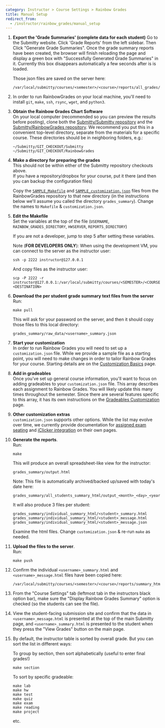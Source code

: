 ```yaml
---
category: Instructor > Course Settings > Rainbow Grades
title: Manual Setup
redirect_from:
  - /instructor/rainbow_grades/manual_setup
---
```


1. **Export the 'Grade Summaries' (complete data for each student)**
   Go to the Submitty website.  Click 'Grade Reports' from the left sidebar.
   Then Click "Generate Grade
   Summaries".  Once the grade summary reports have been created, the
   browser will finish reloading the page and display a green box with
   "Successfully Generated Grade Summaries" in it. Currently this box
   disappears automatically a few seconds after is is loaded.

   Those json files are saved on the server here:   

   ```
   /var/local/submitty/courses/<semester>/<course>/reports/all_grades/<username>_summary.json
   ```


2. In order to run RainbowGrades on your local machine, you'll need
   to install `git`, `make`, `ssh`, `rsync`, `wget`, and `python3`.



3. **Obtain the Rainbow Grades Chart Software**  
   On your local computer (recommended so you can preview the results
   before posting), clone both the 
   [Submitty/Submitty repository](https://github.com/Submitty/Submitty/tree/master/)
   and the
   [Submitty/RainbowGrades repository](https://github.com/Submitty/RainbowGrades/tree/main/).
   We recommend you put this in a convenient top-level directory,
   separate from the materials for a specific course.  These directories should be in neighboring folders, e.g.:

   ```
   ~/Submitty/GIT_CHECKOUT/Submitty
   ~/Submitty/GIT_CHECKOUT/RainbowGrades
   ```


4. **Make a directory for preparing the grades**  
   This should not be within either of the Submitty repository checkouts above.  
   If you have a repository/dropbox for your course, put it there (and
   then you can backup the configuration files)

   Copy the [`SAMPLE_Makefile`][SAMPLE_Makefile] and
   [`SAMPLE_customization.json`][SAMPLE_customization.json] files from the RainbowGrades repository
   to that new directory (in the instructions below we'll assume you
   called the directory `grades_summary`).  Change the names to
   `Makefile` & `customization.json`.


4. **Edit the Makefile**  
   Set the variables at the top of the file
   (`USERNAME`, `RAINBOW_GRADES_DIRECTORY`, `HWSERVER`, `REPORTS_DIRECTORY`)

   If you are not a developer, jump to step 5 after setting these variables.

   Note (**FOR DEVELOPERS ONLY**):  When using the development VM, you can connect to the server as the instructor user:

   ```
   ssh -p 2222 instructor@127.0.0.1
   ```

   And copy files as the instructor user:

   ```
   scp -P 2222 -r instructor@127.0.0.1:/var/local/submitty/courses/<SEMESTER>/<COURSE>/<ETC>  <DESTINATION>
   ```


5. **Download the per student grade summary text files from the server**     
   Run:

   ```
   make pull
   ``` 

   This will ask for your password on the server, and then it should
   copy those files to this local directory:

   ```
   grades_summary/raw_data/<username>_summary.json
   ```


6. **Start your customization**  
   In order to run Rainbow Grades you will need to set up a `customization.json` file. While we
   provide a sample file as a starting point, you will need to make changes in order to tailor
   Rainbow Grades for your course. Starting details are on the [Customization Basics](/instructor/rainbow_grades/customization_basics) page.

7. **Add in gradeables**  
   Once you've set up general course information, you'll want to focus on adding gradeables
   to your `customization.json` file. This array describes each assignment to Rainbow Grades.
   You will likely update this many times throughout the semester. Since there are several
   features specific to this array, it has its own instructions on the [Gradeables Customization](/instructor/rainbow_grades/gradeables) page.

8. **Other customization extras**  
   `customization.json` supports other options. While the list may evolve over time, we currently
   provide documentation for [assigned exam seating](/instructor/rainbow_grades/exam_customization) and
   [iClicker integration](/instructor/rainbow_grades/iclicker_instructions) on their own pages.


9. **Generate the reports**.   
   Run:

   ```
   make
   ```

   This will produce an overall spreadsheet-like view for the instructor:

   ```
   grades_summary/output.html
   ``` 

   Note: This file is automatically archived/backed up/saved with
   today's date here:

   ```
   grades_summary/all_students_summary_html/output_<month>_<day>_<year>.html       
   ```

   It will also produce 3 files per student:
    
   ```
   grades_summary/individual_summary_html/<student>_summary.html
   grades_summary/individual_summary_html/<student>_message.html
   grades_summary/individual_summary_html/<student>_message.json
   ```
   
   Examine the html files.  Change `customization.json` & re-run `make` as needed.


9. **Upload the files to the server**.    
   Run:

   ```
   make push
   ```


10. Confirm the individual `<username>_summary.html` and `<username>_message.html` files have been copied here:
    ```
    /var/local/submitty/courses/<semester>/<course>/reports/summary_html/
    ```


11. From the "Course Settings" tab (leftmost tab in the instructors
    black option bar), make sure the "Display Rainbow Grades Summary"
    option is checked (so the students can see the file).


12. View the student-facing submission site and confirm that the data
    in `<username>_message.html` is presented at the top of the main Submitty page,
    and `<username>_summary.html` is presented to the student when they press the "View Grades" button on the main page.


13. By default, the instructor table is sorted by overall grade.  But you can sort the list in different ways:

    To group by section, then sort alphabetically (useful to enter final grades!)
    ```
    make section
    ``` 

    To sort by specific gradeable:
    ```
    make lab
    make hw
    make test
    make quiz
    make exam
    make reading
    make project
    ``` 

    etc.

[SAMPLE_Makefile]: https://github.com/Submitty/RainbowGrades/blob/main/SAMPLE_Makefile
[SAMPLE_customization.json]: https://github.com/Submitty/RainbowGrades/blob/main/SAMPLE_customization.json
